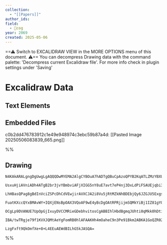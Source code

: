 ```yaml
---
collection:
  - "[[Papers]]"
author_ids:
field:
  - 👾cog
year: 2069
created: 2025-05-06
---
```


==⚠  Switch to EXCALIDRAW VIEW in the MORE OPTIONS menu of this document. ⚠== You can decompress Drawing data with the command palette: 'Decompress current Excalidraw file'. For more info check in plugin settings under 'Saving'


# Excalidraw Data

## Text Elements
## Embedded Files
c0b2dd476783912c1e49e948974c3ebc59b87a4d: [[Pasted Image 20250506083839_665.png]]

%%
## Drawing
```compressed-json
N4KAkARALgngDgUwgLgAQQQDwMYEMA2AlgCYBOuA7hADTgQBuCpAzoQPYB2KqATLZMzYBXUtiRoIACyhQ4zZAHoFAc0JRJQgEYA6bGwC2CgF7N6hbEcK4OCtptbErHALRY8RMpWdx8Q1TdIEfARcZgRmBShcZQUebQBGAAYEmjoghH0EDihmbgBtcDBQMBKIEm4IAEcAMwBJAHUATWIAIQAVADFcADZMAGFsStwAGQBxACtG/FSSyFhECsJ9aKR+

UsxuHjiAVniADh4ATgB2br3jvYBmbviAFjXIGG5nY8uE7avt7eP4nj3DxLdPiFSAUEjqbi3eLbbSHS63H57JKJf6JYGzKQIQjKaTcbaXbYPCDWZTBbiJInMKCkNgAawQfTY+DYpAq1OszDguEC2RmpU0uGwtOUNKEHGIjOZrIk7I4nO5WSgfMg1UI+HwAGVYGSJIIPMqIFSafT6uDJJtKdS6QgtTAdeg9eUiaKcRxwrk0PEiWwudg1E9PYkKSCIC

LhHBasQPag8gBdInVciZSPcDhCdVEwjirAVXCJA2i8Vu5jRtMZkNhBDEbjQy6JZGJU5ExgsdhcNCEkMt1icABynDEkO2CKuh223UzzAAIukoFXuNUCGEiZphOKAKLBTLZUvp/BEoRwYi4OfVz3HW7dfG7O48JshogcWmpvdE5lC+doRf4ZcVqJQIRowgRBxSzZQDVVYIUwkbBEk0HhiGIBFuguS5Dl+bB4gQW5DgQQ5bn+C9sEuBBNGwbZDk0c5c

FuatKXccQYxBMAvWY+IQXjENsBpOAX3VQoAF9wE4yBcDgOAtRPRjijmSQMkYiBj1IZ81gYQgEAoFpBWFQsJSZFkKgAYmqEzTL5CBsBEHkoFqOd9C1Y0GX06V0EMrD3NWQoLKsxVbIyLShTDMU9KlNlyDlLlrPMyzSGsvz9A6NVNW1BTHToryYriuyHOtU1iAhNB0UgTLfOyq16Vte1DSZJ0Mp87J4oAJWEV13RrVSSoauyAHlfX9Gsgw6+qbLsjp

OCgLp9DVANUE7UpOpGjIxuyDVCCMRieGDebhvitosCgABBIhlHbdBgmqJUhti0qMkk0hDtitgKDk3Az1QMt9zq66uoyddxQOx7npCN7iUB6KdrsgGaQoNp4AU3TzOYbimXwAANbhLh4N5um6E5jkOOFDm6RJL1UpGaXVRpIVuW4Eh4CiCVuFFXjhe4vKMNgDG4GTIHoAghEY9iSgEq6soyZrguLICEdUkUSFW9bNi2yA5eILUEF4jtZdIEgAFk2G

IBA/twTRgje79f1KVXJQMtAeYgFomRB0hlAFAAKHh4mOaheC9n3Pe91Bkm2ABKA1GoQZR025CoXfdrGKV4Ot/eToPtFDiBBNFxUcvpXqoDbXdy1KRNcEyCPsx1jhwLtkMshNs3uGpAWiWwIhNdQZuECJDgy8YrvvSEKBH370gBazry7HGBBsByDVe7gfXDeN03P1QC3u68wUC8YNpOemWuMXmVL0lntsDUsqkDFhhY0A+t82A/c2l03jFEwMDVT4

LzgFxft9QkOmfXe+8+L4EEuAEWdBILhG5kJASQA=
```
%%